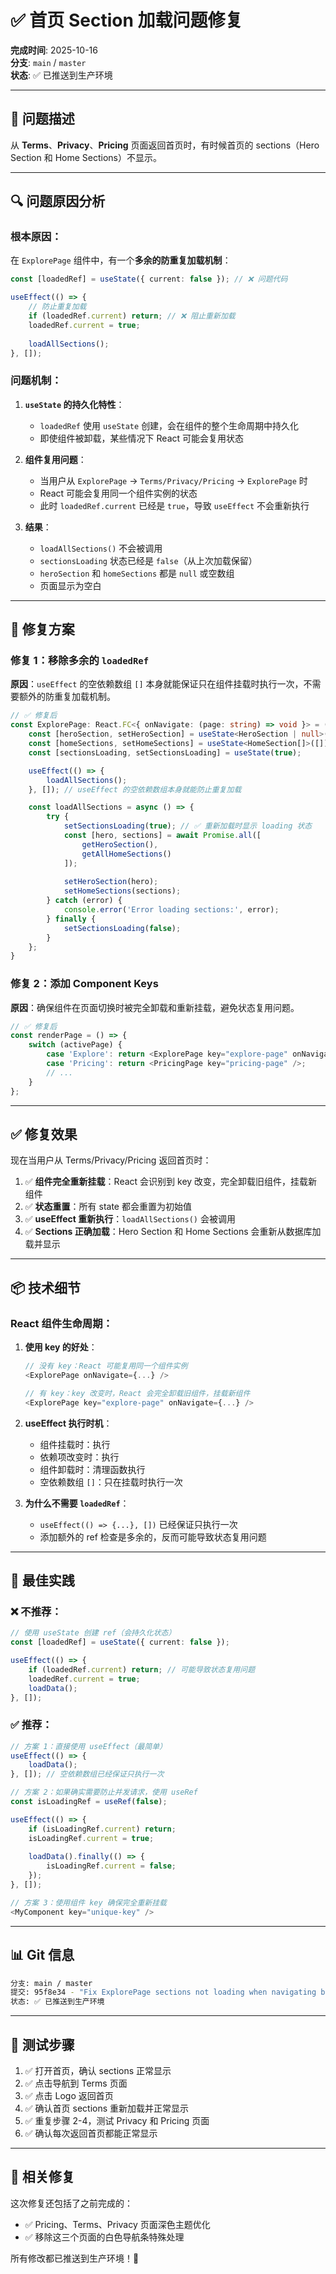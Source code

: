 # ✅ 首页 Section 加载问题修复

**完成时间**: 2025-10-16  
**分支**: `main` / `master`  
**状态**: ✅ 已推送到生产环境

---

## 🐛 问题描述

从 **Terms**、**Privacy**、**Pricing** 页面返回首页时，有时候首页的 sections（Hero Section 和 Home Sections）不显示。

---

## 🔍 问题原因分析

### 根本原因：

在 `ExplorePage` 组件中，有一个**多余的防重复加载机制**：

```typescript
const [loadedRef] = useState({ current: false }); // ❌ 问题代码

useEffect(() => {
    // 防止重复加载
    if (loadedRef.current) return; // ❌ 阻止重新加载
    loadedRef.current = true;
    
    loadAllSections();
}, []);
```

### 问题机制：

1. **`useState` 的持久化特性**：
   - `loadedRef` 使用 `useState` 创建，会在组件的整个生命周期中持久化
   - 即使组件被卸载，某些情况下 React 可能会复用状态

2. **组件复用问题**：
   - 当用户从 `ExplorePage` → `Terms/Privacy/Pricing` → `ExplorePage` 时
   - React 可能会复用同一个组件实例的状态
   - 此时 `loadedRef.current` 已经是 `true`，导致 `useEffect` 不会重新执行

3. **结果**：
   - `loadAllSections()` 不会被调用
   - `sectionsLoading` 状态已经是 `false`（从上次加载保留）
   - `heroSection` 和 `homeSections` 都是 `null` 或空数组
   - 页面显示为空白

---

## 🔧 修复方案

### 修复 1：移除多余的 `loadedRef`

**原因**：`useEffect` 的空依赖数组 `[]` 本身就能保证只在组件挂载时执行一次，不需要额外的防重复加载机制。

```typescript
// ✅ 修复后
const ExplorePage: React.FC<{ onNavigate: (page: string) => void }> = ({ onNavigate }) => {
    const [heroSection, setHeroSection] = useState<HeroSection | null>(null);
    const [homeSections, setHomeSections] = useState<HomeSection[]>([]);
    const [sectionsLoading, setSectionsLoading] = useState(true);

    useEffect(() => {
        loadAllSections();
    }, []); // useEffect 的空依赖数组本身就能防止重复加载

    const loadAllSections = async () => {
        try {
            setSectionsLoading(true); // ✅ 重新加载时显示 loading 状态
            const [hero, sections] = await Promise.all([
                getHeroSection(),
                getAllHomeSections()
            ]);
            
            setHeroSection(hero);
            setHomeSections(sections);
        } catch (error) {
            console.error('Error loading sections:', error);
        } finally {
            setSectionsLoading(false);
        }
    };
}
```

### 修复 2：添加 Component Keys

**原因**：确保组件在页面切换时被完全卸载和重新挂载，避免状态复用问题。

```typescript
// ✅ 修复后
const renderPage = () => {
    switch (activePage) {
        case 'Explore': return <ExplorePage key="explore-page" onNavigate={setActivePage} />;
        case 'Pricing': return <PricingPage key="pricing-page" />;
        // ...
    }
};
```

---

## ✅ 修复效果

现在当用户从 Terms/Privacy/Pricing 返回首页时：

1. ✅ **组件完全重新挂载**：React 会识别到 key 改变，完全卸载旧组件，挂载新组件
2. ✅ **状态重置**：所有 state 都会重置为初始值
3. ✅ **useEffect 重新执行**：`loadAllSections()` 会被调用
4. ✅ **Sections 正确加载**：Hero Section 和 Home Sections 会重新从数据库加载并显示

---

## 📦 技术细节

### React 组件生命周期：

1. **使用 key 的好处**：
   ```typescript
   // 没有 key：React 可能复用同一个组件实例
   <ExplorePage onNavigate={...} />
   
   // 有 key：key 改变时，React 会完全卸载旧组件，挂载新组件
   <ExplorePage key="explore-page" onNavigate={...} />
   ```

2. **useEffect 执行时机**：
   - 组件挂载时：执行
   - 依赖项改变时：执行
   - 组件卸载时：清理函数执行
   - 空依赖数组 `[]`：只在挂载时执行一次

3. **为什么不需要 `loadedRef`**：
   - `useEffect(() => {...}, [])` 已经保证只执行一次
   - 添加额外的 ref 检查是多余的，反而可能导致状态复用问题

---

## 🎯 最佳实践

### ❌ 不推荐：

```typescript
// 使用 useState 创建 ref（会持久化状态）
const [loadedRef] = useState({ current: false });

useEffect(() => {
    if (loadedRef.current) return; // 可能导致状态复用问题
    loadedRef.current = true;
    loadData();
}, []);
```

### ✅ 推荐：

```typescript
// 方案 1：直接使用 useEffect（最简单）
useEffect(() => {
    loadData();
}, []); // 空依赖数组已经保证只执行一次

// 方案 2：如果确实需要防止并发请求，使用 useRef
const isLoadingRef = useRef(false);

useEffect(() => {
    if (isLoadingRef.current) return;
    isLoadingRef.current = true;
    
    loadData().finally(() => {
        isLoadingRef.current = false;
    });
}, []);

// 方案 3：使用组件 key 确保完全重新挂载
<MyComponent key="unique-key" />
```

---

## 📊 Git 信息

```bash
分支: main / master
提交: 95f8e34 - "Fix ExplorePage sections not loading when navigating back from Terms/Privacy/Pricing"
状态: ✅ 已推送到生产环境
```

---

## 🧪 测试步骤

1. ✅ 打开首页，确认 sections 正常显示
2. ✅ 点击导航到 Terms 页面
3. ✅ 点击 Logo 返回首页
4. ✅ 确认首页 sections 重新加载并正常显示
5. ✅ 重复步骤 2-4，测试 Privacy 和 Pricing 页面
6. ✅ 确认每次返回首页都能正常显示

---

## 📝 相关修复

这次修复还包括了之前完成的：

- ✅ Pricing、Terms、Privacy 页面深色主题优化
- ✅ 移除这三个页面的白色导航条特殊处理

所有修改都已推送到生产环境！🚀

